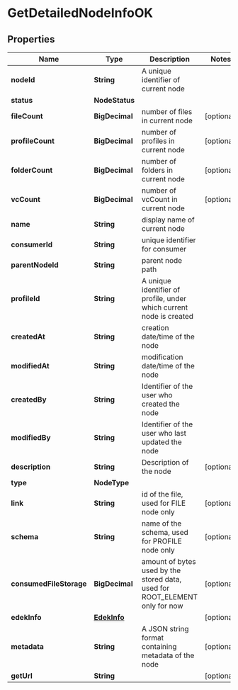 # GetDetailedNodeInfoOK

## Properties

| Name                    | Type                        | Description                                                                 | Notes      |
| ----------------------- | --------------------------- | --------------------------------------------------------------------------- | ---------- |
| **nodeId**              | **String**                  | A unique identifier of current node                                         |            |
| **status**              | **NodeStatus**              |                                                                             |            |
| **fileCount**           | **BigDecimal**              | number of files in current node                                             | [optional] |
| **profileCount**        | **BigDecimal**              | number of profiles in current node                                          | [optional] |
| **folderCount**         | **BigDecimal**              | number of folders in current node                                           | [optional] |
| **vcCount**             | **BigDecimal**              | number of vcCount in current node                                           | [optional] |
| **name**                | **String**                  | display name of current node                                                |            |
| **consumerId**          | **String**                  | unique identifier for consumer                                              |            |
| **parentNodeId**        | **String**                  | parent node path                                                            |            |
| **profileId**           | **String**                  | A unique identifier of profile, under which current node is created         |            |
| **createdAt**           | **String**                  | creation date/time of the node                                              |            |
| **modifiedAt**          | **String**                  | modification date/time of the node                                          |            |
| **createdBy**           | **String**                  | Identifier of the user who created the node                                 |            |
| **modifiedBy**          | **String**                  | Identifier of the user who last updated the node                            |            |
| **description**         | **String**                  | Description of the node                                                     | [optional] |
| **type**                | **NodeType**                |                                                                             |            |
| **link**                | **String**                  | id of the file, used for FILE node only                                     | [optional] |
| **schema**              | **String**                  | name of the schema, used for PROFILE node only                              | [optional] |
| **consumedFileStorage** | **BigDecimal**              | amount of bytes used by the stored data, used for ROOT_ELEMENT only for now | [optional] |
| **edekInfo**            | [**EdekInfo**](EdekInfo.md) |                                                                             | [optional] |
| **metadata**            | **String**                  | A JSON string format containing metadata of the node                        | [optional] |
| **getUrl**              | **String**                  |                                                                             | [optional] |

